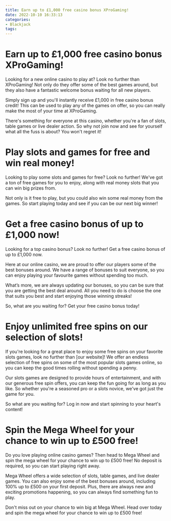 ```yaml
---
title: Earn up to £1,000 free casino bonus XProGaming!
date: 2022-10-10 16:33:13
categories:
- Blackjack
tags:
---
```



#  Earn up to £1,000 free casino bonus XProGaming!

Looking for a new online casino to play at? Look no further than XProGaming! Not only do they offer some of the best games around, but they also have a fantastic welcome bonus waiting for all new players.

Simply sign up and you'll instantly receive £1,000 in free casino bonus credit! This can be used to play any of the games on offer, so you can really make the most of your time at XProGaming.

There's something for everyone at this casino, whether you're a fan of slots, table games or live dealer action. So why not join now and see for yourself what all the fuss is about? You won't regret it!

#  Play slots and games for free and win real money!

Looking to play some slots and games for free? Look no further! We've got a ton of free games for you to enjoy, along with real money slots that you can win big prizes from.

Not only is it free to play, but you could also win some real money from the games. So start playing today and see if you can be our next big winner!

#  Get a free casino bonus of up to £1,000 now!

Looking for a top casino bonus? Look no further! Get a free casino bonus of up to £1,000 now.

Here at our online casino, we are proud to offer our players some of the best bonuses around. We have a range of bonuses to suit everyone, so you can enjoy playing your favourite games without spending too much.

What’s more, we are always updating our bonuses, so you can be sure that you are getting the best deal around. All you need to do is choose the one that suits you best and start enjoying those winning streaks!

So, what are you waiting for? Get your free casino bonus today!

#  Enjoy unlimited free spins on our selection of slots!

If you're looking for a great place to enjoy some free spins on your favorite slots games, look no further than [our website]! We offer an endless selection of free spins on some of the most popular slots games online, so you can keep the good times rolling without spending a penny.

Our slots games are designed to provide hours of entertainment, and with our generous free spin offers, you can keep the fun going for as long as you like. So whether you're a seasoned pro or a slots novice, we've got just the game for you.

So what are you waiting for? Log in now and start spinning to your heart's content!

#  Spin the Mega Wheel for your chance to win up to £500 free!

Do you love playing online casino games? Then head to Mega Wheel and spin the mega wheel for your chance to win up to £500 free! No deposit is required, so you can start playing right away.

Mega Wheel offers a wide selection of slots, table games, and live dealer games. You can also enjoy some of the best bonuses around, including 100% up to £500 on your first deposit. Plus, there are always new and exciting promotions happening, so you can always find something fun to play.

Don't miss out on your chance to win big at Mega Wheel. Head over today and spin the mega wheel for your chance to win up to £500 free!